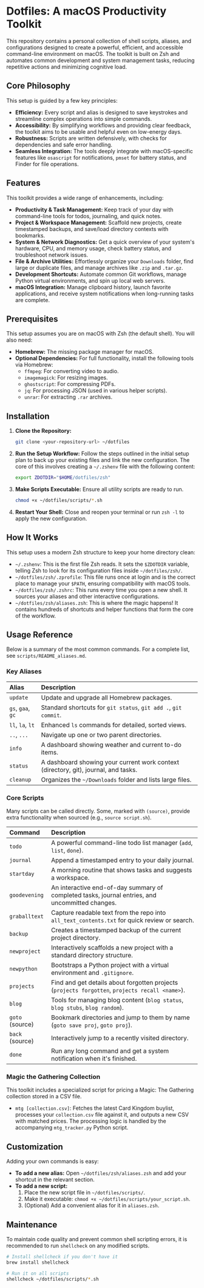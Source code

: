 # Dotfiles: A macOS Productivity Toolkit

This repository contains a personal collection of shell scripts, aliases, and configurations designed to create a powerful, efficient, and accessible command-line environment on macOS. The toolkit is built on Zsh and automates common development and system management tasks, reducing repetitive actions and minimizing cognitive load.

## Core Philosophy

This setup is guided by a few key principles:

  * **Efficiency:** Every script and alias is designed to save keystrokes and streamline complex operations into simple commands.
  * **Accessibility:** By simplifying workflows and providing clear feedback, the toolkit aims to be usable and helpful even on low-energy days.
  * **Robustness:** Scripts are written defensively, with checks for dependencies and safe error handling.
  * **Seamless Integration:** The tools deeply integrate with macOS-specific features like `osascript` for notifications, `pmset` for battery status, and Finder for file operations.

## Features

This toolkit provides a wide range of enhancements, including:

  * **Productivity & Task Management:** Keep track of your day with command-line tools for todos, journaling, and quick notes.
  * **Project & Workspace Management:** Scaffold new projects, create timestamped backups, and save/load directory contexts with bookmarks.
  * **System & Network Diagnostics:** Get a quick overview of your system's hardware, CPU, and memory usage, check battery status, and troubleshoot network issues.
  * **File & Archive Utilities:** Effortlessly organize your `Downloads` folder, find large or duplicate files, and manage archives like `.zip` and `.tar.gz`.
  * **Development Shortcuts:** Automate common Git workflows, manage Python virtual environments, and spin up local web servers.
  * **macOS Integration:** Manage clipboard history, launch favorite applications, and receive system notifications when long-running tasks are complete.

## Prerequisites

This setup assumes you are on macOS with Zsh (the default shell). You will also need:

  * **Homebrew:** The missing package manager for macOS.
  * **Optional Dependencies:** For full functionality, install the following tools via Homebrew:
      * `ffmpeg`: For converting video to audio.
      * `imagemagick`: For resizing images.
      * `ghostscript`: For compressing PDFs.
      * `jq`: For processing JSON (used in various helper scripts).
      * `unrar`: For extracting `.rar` archives.

## Installation

1.  **Clone the Repository:**

    ```bash
    git clone <your-repository-url> ~/dotfiles
    ```

2.  **Run the Setup Workflow:**
    Follow the steps outlined in the initial setup plan to back up your existing files and link the new configuration. The core of this involves creating a `~/.zshenv` file with the following content:

    ```bash
    export ZDOTDIR="$HOME/dotfiles/zsh"
    ```

3.  **Make Scripts Executable:**
    Ensure all utility scripts are ready to run.

    ```bash
    chmod +x ~/dotfiles/scripts/*.sh
    ```

4.  **Restart Your Shell:**
    Close and reopen your terminal or run `zsh -l` to apply the new configuration.

## How It Works

This setup uses a modern Zsh structure to keep your home directory clean:

  * `~/.zshenv`: This is the first file Zsh reads. It sets the `$ZDOTDIR` variable, telling Zsh to look for its configuration files inside `~/dotfiles/zsh/`.
  * `~/dotfiles/zsh/.zprofile`: This file runs once at login and is the correct place to manage your `$PATH`, ensuring compatibility with macOS tools.
  * `~/dotfiles/zsh/.zshrc`: This runs every time you open a new shell. It sources your aliases and other interactive configurations.
  * `~/dotfiles/zsh/aliases.zsh`: This is where the magic happens\! It contains hundreds of shortcuts and helper functions that form the core of the workflow.

## Usage Reference

Below is a summary of the most common commands. For a complete list, see `scripts/README_aliases.md`.

### Key Aliases

| Alias      | Description                                               |
| :--------- | :-------------------------------------------------------- |
| `update`   | Update and upgrade all Homebrew packages.           |
| `gs`, `gaa`, `gc` | Standard shortcuts for `git status`, `git add .`, `git commit`. |
| `ll`, `la`, `lt` | Enhanced `ls` commands for detailed, sorted views.    |
| `..`, `...`  | Navigate up one or two parent directories.            |
| `info`     | A dashboard showing weather and current to-do items.      |
| `status`   | A dashboard showing your current work context (directory, git), journal, and tasks.     |
| `cleanup`  | Organizes the `~/Downloads` folder and lists large files. |

### Core Scripts

Many scripts can be called directly. Some, marked with `(source)`, provide extra functionality when sourced (e.g., `source script.sh`).

| Command        | Description                                                                 |
| :------------- | :-------------------------------------------------------------------------- |
| `todo`         | A powerful command-line todo list manager (`add`, `list`, `done`).       |
| `journal`      | Append a timestamped entry to your daily journal.                     |
| `startday`     | A morning routine that shows tasks and suggests a workspace.        |
| `goodevening`  | An interactive end-of-day summary of completed tasks, journal entries, and uncommitted changes. |
| `graballtext`  | Capture readable text from the repo into `all_text_contents.txt` for quick review or search. |
| `backup`       | Creates a timestamped backup of the current project directory.    |
| `newproject`   | Interactively scaffolds a new project with a standard directory structure. |
| `newpython`    | Bootstraps a Python project with a virtual environment and `.gitignore`. |
| `projects`     | Find and get details about forgotten projects (`projects forgotten`, `projects recall <name>`). |
| `blog`         | Tools for managing blog content (`blog status`, `blog stubs`, `blog random`). |
| `goto` (source)  | Bookmark directories and jump to them by name (`goto save proj`, `goto proj`). |
| `back` (source)  | Interactively jump to a recently visited directory.                 |
| `done`         | Run any long command and get a system notification when it's finished.  |

### Magic the Gathering Collection

This toolkit includes a specialized script for pricing a Magic: The Gathering collection stored in a CSV file.

  * `mtg [collection.csv]`: Fetches the latest Card Kingdom buylist, processes your `collection.csv` file against it, and outputs a new CSV with matched prices. The processing logic is handled by the accompanying `mtg_tracker.py` Python script.

## Customization

Adding your own commands is easy:

  * **To add a new alias:** Open `~/dotfiles/zsh/aliases.zsh` and add your shortcut in the relevant section.
  * **To add a new script:**
    1.  Place the new script file in `~/dotfiles/scripts/`.
    2.  Make it executable: `chmod +x ~/dotfiles/scripts/your_script.sh`.
    3.  (Optional) Add a convenient alias for it in `aliases.zsh`.

## Maintenance

To maintain code quality and prevent common shell scripting errors, it is recommended to run `shellcheck` on any modified scripts.

```bash
# Install shellcheck if you don't have it
brew install shellcheck

# Run it on all scripts
shellcheck ~/dotfiles/scripts/*.sh
```
